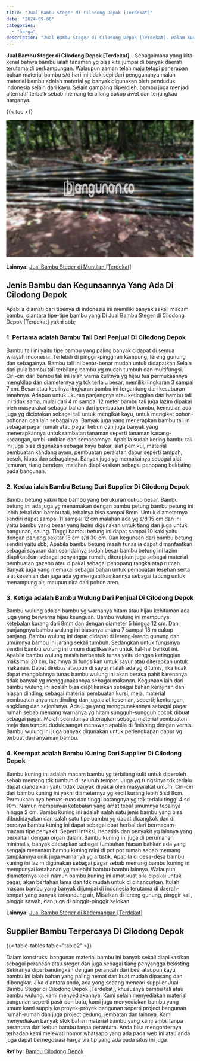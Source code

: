 ```yaml
---
title: "Jual Bambu Steger di Cilodong Depok [Terdekat]"
date: "2024-09-06"
categories: 
  - "harga"
description: "Jual Bambu Steger di Cilodong Depok [Terdekat]. Dalam konstruksi bangunan material bambu ini banyak sekali diaplikasikan sebagai perancah atau steger dan jug..."
---
```


**Jual Bambu Steger di Cilodong Depok \[Terdekat\]** – Sebagaimana yang kita kenal bahwa bambu ialah tanaman yg bisa kita jumpai di banyak daerah terutama di perkampungan. Walaupun zaman telah maju tetapi penerapan bahan material bambu s/d hari ini tidak sepi dari penggunanya malah material bambu adalah material yg banyak digunakan oleh penduduk indonesia selain dari kayu. Selain gampang diperoleh, bambu juga menjadi alternatif terbaik sebab memang terbilang cukup awet dan terjangkau harganya.

{{< toc >}}

![Jual Bambu Steger di Cilodong Depok [Terdekat]](/images/jual-bambu-tali-27.png)

**Lainnya:** [Jual Bambu Steger di Muntilan \[Terdekat\]](https://bambu.bangunan.co/jual-bambu-steger-di-muntilan-terdekat/)

## Jenis Bambu dan Kegunaannya Yang Ada Di Cilodong Depok

Apabila diamati dari tipenya di indonesia ini memiliki banyak sekali macam bambu, diantara tipe-tipe bambu yang Di Jual Bambu Steger di Cilodong Depok \[Terdekat\] yakni sbb;

### 1\. Pertama adalah Bambu Tali Dari Penjual Di Cilodong Depok

Bambu tali ini yaitu tipe bambu yang paling banyak didapat di semua wilayah indonesia. Terlebih di pinggir-pinggiran kampung, lereng gunung dan sebagainya. Bambu tali ini benar-benar mudah untuk didapatkan Selain dari pula bambu tali terbilang bambu yg mudah tumbuh dan multifungsi. Ciri-ciri dari bambu tali ini ialah warna kulitnya yg hijau tua permukaannya mengkilap dan diameternya yg tdk terlalu besar, memiliki lingkaran 3 sampai 7 cm. Besar atau kecilnya lingkaran bambu ini tergantung dari kesuburan tanahnya. Adapun untuk ukuran panjangnya atau ketinggian dari bambu tali ini tidak sama, mulai dari 4 m sampai 12 meter bambu tali juga lazim dipakai oleh masyarakat sebagai bahan dari pembuatan bilik bambu, kemudian ada juga yg diciptakan sebagai tali untuk mengikat kayu, untuk mengikat pohon-pohonan dan lain sebagainya. Banyak juga yang menerapkan bambu tali ini sebagai pagar rumah atau pagar kebun dan juga banyak yang menerapkannya untuk rambatan tanaman seperti tanaman kacang-kacangan, umbi-umbian dan semacamnya. Apabila sudah kering bambu tali ini juga bisa digunakan sebagai kayu bakar, alat pemikul, material pembuatan kandang ayam, pembuatan peralatan dapur seperti tampah, besek, kipas dan sebagainya. Banyak juga yg memakainya sebagai alat jemuran, tiang bendera, malahan diaplikasikan sebagai penopang bekisting pada bangunan.

### 2\. Kedua ialah Bambu Betung Dari Supplier Di Cilodong Depok

Bambu betung yakni tipe bambu yang berukuran cukup besar. Bambu betung ini ada juga yg menamakan dengan bambu petung bambu petung ini lebih tebal dari bambu tali, tebalnya bisa sampai 8mm. Untuk diameternya sendiri dapat sampai 11 sampai 12 cm malahan ada yg s/d 15 cm dan ini yaitu bambu yang besar yang lazim digunakan untuk tiang dan juga untuk bangunan, saung. Tinggi bambu betung ini dapat sampai 10 kaki yaitu dengan panjang sekitar 15 cm s/d 30 cm. Dan kegunaan dari bambu betung sendiri yaitu sbb; Apabila bambu betung masih tunas ia dapat dimanfaatkan sebagai sayuran dan seandainya sudah besar bambu betung ini lazim diaplikasikan sebagai penyangga rumah, diterapkan juga sebagai material pembuatan gazebo atau dipakai sebagai penopang rangka atap rumah. Banyak juga yang memakai sebagai bahan untuk pembuatan lesehan serta alat kesenian dan juga ada yg mengaplikasikannya sebagai tabung untuk menampung air, maupun nira dari pohon aren.

### 3\. Ketiga adalah Bambu Wulung Dari Penjual Di Cilodong Depok

Bambu wulung adalah bambu yg warnanya hitam atau hijau kehitaman ada juga yang berwarna hijau keunguan. Bambu wulung ini mempunyai ketebalan kurang dari 8mm dan dengan diameter 5 hingga 12 cm. Dan panjangnya bambu wulung ini biasanya antara 7 sampai 18 m cukup panjang. Bambu wulung ini dapat didapat di lereng-lereng gunung dan umumnya bambu ini jarang sekali tumbuh. Sedangkan untuk fungsinya sendiri bambu wulung ini umum diaplikasikan untuk hal-hal berikut ini. Apabila bambu wulung masih berbentuk tunas yaitu dengan ketinggian maksimal 20 cm, lazimnya di fungsikan untuk sayur atau diterapkan untuk makanan. Dapat direbus ataupun di sayur malah ada yg ditumis, jika tidak dapat mengolahnya tunas bambu wulung ini akan berasa pahit karenanya tidak banyak yg menggunakannya sebagai makanan. Kegunaan lain dari bambu wulung ini adalah bisa diaplikasikan sebagai bahan kerajinan dan hiasan dinding, sebagai material pembuatan kursi, meja, material pembuatan anyaman dinding dan juga alat kesenian, seperti; kentongan, angklung dan sejenisnya. Ada juga yang menggunakannya sebagai pagar rumah sebab memang warnanya yg hitam sungguh-sungguh cocok dibuat sebagai pagar. Malah seandainya diterapkan sebagai material pembuatan meja dan tempat duduk sangat menawan apabila di finishing dengan vernis. Bambu wulung ini juga banyak digunakan untuk perlengkapan dapur yg terbuat dari anyaman bambu.

### 4\. Keempat adalah Bambu Kuning Dari Supplier Di Cilodong Depok

Bambu kuning ini adalah macam bambu yg terbilang sulit untuk diperoleh sebab memang tdk tumbuh di seluruh tempat. Juga yg fungsinya tdk terlalu dapat diandalkan yaitu tidak banyak dipakai oleh masyarakat umum. Ciri-ciri dari bambu kuning ini yakni diameternya yg kecil kurang lebih 5 sd 8cm. Permukaan nya beruas-ruas dan tinggi batangnya yg tdk terlalu tinggi 4 sd 10m. Namun mempunyai ketebalan yang amat tebal umumnya tebalnya hingga 2 cm. Bambu kuning ini adalah salah satu jenis bambu yang bisa dibudidayakan dan salah satu tipe bambu yg dapat dicangkok dan di percaya bambu kuning ini dapat sebagai obat herbal dari bermacam-macam tipe penyakit. Seperti infeksi, hepatitis dan penyakit yg lainnya yang berkaitan dengan organ dalam. Bambu kuning ini juga di perumahan minimalis, banyak diterapkan sebagai tumbuhan hiasan bahkan ada yang sengaja menanam bambu kuning mini di pot pot rumah sebab memang tampilannya unik juga warnanya yg artistik. Apabila di desa-desa bambu kuning ini lazim digunakan sebagai pagar sebab memang bambu kuning ini mempunyai ketahanan yg melebihi bambu-bambu lainnya. Walaupun diameternya kecil namun bambu kuning ini amat kuat bila dipakai untuk pagar, akan bertahan lama dan tdk mudah untuk di dihancurkan. Itulah macam bambu yang banyak dijumpai di indonesia terutama di daerah-tempat yang banyak terkandung air, Misalkan di lereng gunung, pinggir kali, pinggir sawah, dan juga di pinggir-pinggir selokan.

**Lainnya:** [Jual Bambu Steger di Kademangan \[Terdekat\]](https://bambu.bangunan.co/jual-bambu-steger-di-kademangan-terdekat/)

## Supplier Bambu Terpercaya Di Cilodong Depok

{{< table-tables table="table2" >}}

Dalam konstruksi bangunan material bambu ini banyak sekali diaplikasikan sebagai perancah atau steger dan juga sebagai tiang penyangga bekisting. Sekiranya diperbandingkan dengan perancah dari besi ataupun kayu bambu ini ialah bahan yang paling hemat dan kuat mudah dipasang dan dibongkar. Jika diantara anda, ada yang sedang mencari supplier Jual Bambu Steger di Cilodong Depok \[Terdekat\], khususnya bambu tali atau bambu wulung, kami menyediakannya. Kami selain menyediakan material bangunan seperti pasir dan batu, kami juga menyediakan bambu yang umum kami supply ke proyek-proyek bangunan seperti project bangunan rumah-rumah dan juga project gedung, jembatan dan lainnya. Kami menyediakan banyak stok bahan material bambu yang kami ambil tanpa perantara dari kebun bambu tanpa perantara. Anda bisa mengordernya terhadap kami melewati nomor whatsapp yang ada pada web ini atau anda juga dapat bernegosiasi harga via tlp yang ada pada situs ini juga.

**Ref by:** [Bambu Cilodong Depok](https://id.wikipedia.org/wiki/Bambu)
